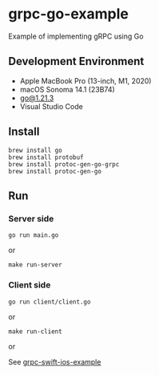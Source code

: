 # grpc-go-example

Example of implementing gRPC using Go

## Development Environment

* Apple MacBook Pro (13-inch, M1, 2020)
* macOS Sonoma 14.1 (23B74)
* go@1.21.3
* Visual Studio Code

## Install

```shell
brew install go
brew install protobuf
brew install protoc-gen-go-grpc
brew install protoc-gen-go
```

## Run

### Server side

```shell
go run main.go
```

or

```shell
make run-server
```

### Client side

```shell
go run client/client.go
```

or

```shell
make run-client
```

or 

See [grpc-swift-ios-example](https://github.com/leoho0722/grpc-swift-ios-example)
